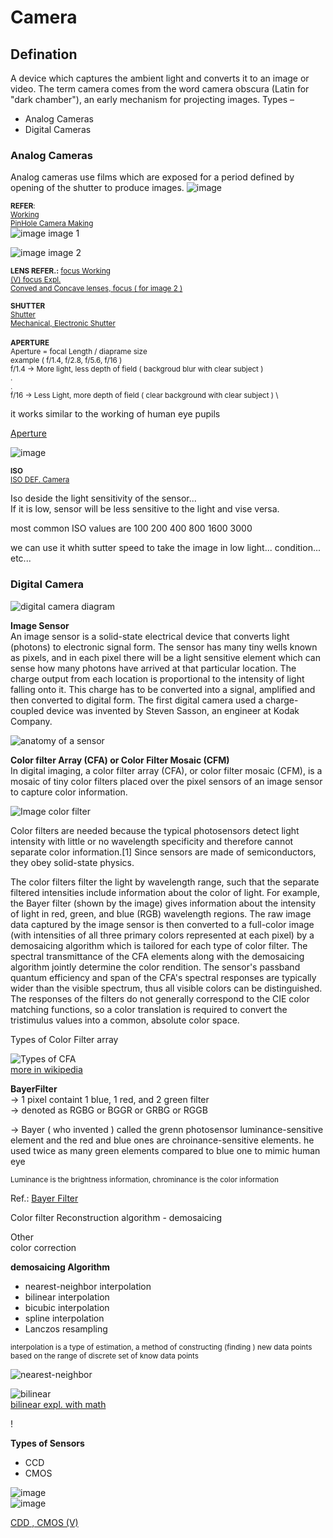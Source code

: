 # Camera
## Defination
A device which captures the ambient light and converts it to an image or video. The term camera comes from the word camera obscura (Latin for "dark chamber"), an early mechanism for projecting images.
Types –  
- Analog Cameras
- Digital Cameras

### Analog Cameras
Analog cameras use films which are exposed for a period defined by opening of the shutter to produce images.
![image](https://github.com/cibi-p/Learnings/assets/57592824/a3792e0c-f646-49aa-86c0-4f3438d45c52)

<sub> **REFER**:  
[ Working ](https://dustygrain.com/how-does-a-film-camera-work/#Basic_operation_of_a_camera)  
[ PinHole Camera Making ](https://byjus.com/physics/pinhole-camera/)  
</sub>
![image](https://github.com/cibi-p/Learnings/assets/57592824/bdebbfbb-1f53-4469-a41b-394dbaf95b2b)
image 1  

![image](https://github.com/cibi-p/Learnings/assets/57592824/5ebafcf8-23fb-4a10-9572-9552d0bc6e89)
image 2  

<sub> **LENS REFER.:**
[ focus Working ](https://www.videomaker.com/how-to/technology/lenses-how-does-focus-work/)  
[ (V) focus Expl. ](https://www.youtube.com/watch?v=Aio8rn7lkY0)  
[ Conved and Concave lenses, focus ( for image 2 ) ](https://www.youtube.com/watch?v=CJ6aB5ULqa0)
</sub>

<sub> **SHUTTER**  
[ Shutter ](https://www.youtube.com/watch?v=xX9w98dHVLg)  
[ Mechanical, Electronic Shutter ](https://www.youtube.com/watch?v=FNScFNl4Jro)  
</sub>  
<sub> **APERTURE**  
Aperture = focal Length / diaprame size  
example ( f/1.4, f/2.8, f/5.6, f/16 )  
f/1.4  -> More light, less depth of field ( backgroud blur with clear subject )  
.  
.  
f/16   -> Less Light, more depth of field ( clear background with clear subject )  \

it works similar to the working of human eye pupils

[ Aperture ](https://www.youtube.com/watch?v=-INjs9tIfkE)

![image](https://github.com/cibi-p/Learnings/assets/57592824/66bb651f-de02-4280-b089-7ce61868b3d9)
</sub>

<sub> **ISO**  
[ ISO DEF. Camera ](https://www.youtube.com/watch?v=fBxsCNF5ims)

Iso deside the light sensitivity of the sensor...  
If it is low, sensor will be less sensitive to the light and vise versa.  

most common ISO values are 100 200 400 800 1600 3000

we can use it whith sutter speed to take the image in low light... condition... etc...
</sub>

### Digital Camera
![digital camera diagram ](https://github.com/cibi-p/Learnings/assets/57592824/4a23b5ae-b12b-4908-98c4-2d3bc6f6fbc0)

**Image Sensor**  
An image sensor is a solid-state electrical device that converts light (photons) to electronic signal form. 
The sensor has many tiny wells known as pixels, and in each pixel there will be a light sensitive element which can sense how many photons have arrived at that particular location. The charge output from each location is proportional to the intensity of light falling onto it.
This charge has to be converted into a signal, amplified and then converted to digital form.
The first digital camera used a charge-coupled device was invented by Steven Sasson, an engineer at Kodak Company.

![anatomy of a sensor](https://github.com/cibi-p/Learnings/assets/57592824/806d82d3-6cc2-4759-b579-a40555abd242)

**Color filter Array (CFA) or Color Filter Mosaic (CFM)**  
In digital imaging, a color filter array (CFA), or color filter mosaic (CFM), is a mosaic of tiny color filters placed over the pixel sensors of an image sensor to capture color information.

![Image color filter](https://github.com/cibi-p/Learnings/assets/57592824/49a978d7-b95a-4fd9-b29a-e38b2ceb150a)

Color filters are needed because the typical photosensors detect light intensity with little or no wavelength specificity and therefore cannot separate color information.[1] Since sensors are made of semiconductors, they obey solid-state physics.

The color filters filter the light by wavelength range, such that the separate filtered intensities include information about the color of light. For example, the Bayer filter (shown by the image) gives information about the intensity of light in red, green, and blue (RGB) wavelength regions. The raw image data captured by the image sensor is then converted to a full-color image (with intensities of all three primary colors represented at each pixel) by a demosaicing algorithm which is tailored for each type of color filter. The spectral transmittance of the CFA elements along with the demosaicing algorithm jointly determine the color rendition. The sensor's passband quantum efficiency and span of the CFA's spectral responses are typically wider than the visible spectrum, thus all visible colors can be distinguished. The responses of the filters do not generally correspond to the CIE color matching functions, so a color translation is required to convert the tristimulus values into a common, absolute color space.

Types of Color Filter array

![Types of CFA](https://github.com/cibi-p/Learnings/assets/57592824/11fda6cf-adeb-4262-9d3a-8ac17d8d2406)  
[more in wikipedia](https://en.wikipedia.org/wiki/Color_filter_array#:~:text=7%20References-,Image%20sensor%20overview,they%20obey%20solid%2Dstate%20physics.)

**BayerFilter**  
-> 1 pixel containt 1 blue, 1 red, and 2 green filter  
-> denoted as RGBG or BGGR or GRBG or RGGB

-> Bayer ( who invented ) called the grenn photosensor luminance-sensitive element and the red and blue ones are chroinance-sensitive elements. he used twice as many green elements compared to blue one to mimic human eye

<sub> Luminance is the brightness information, chrominance is the color information </sub>

Ref.: [ Bayer Filter ](https://youtu.be/lyf5jGIrwQE?si=qQ1NddQ7hJUQdErH)

Color filter Reconstruction algorithm - demosaicing  

Other  
color correction

**demosaicing Algorithm**  
- nearest-neighbor interpolation
- bilinear interpolation
- bicubic interpolation
- spline interpolation
- Lanczos resampling

<sup>interpolation is a type of  estimation, a method of constructing (finding ) new data points based on the range of discrete set of know data points</sup>

![nearest-neighbor](https://github.com/cibi-p/Learnings/assets/57592824/1954aca5-062d-4286-89a7-0fa8e857133a)

![bilinear](https://github.com/cibi-p/Learnings/assets/57592824/cff0c5c4-da7f-44e5-8778-5e7cee31e438)  
[ bilinear expl. with math ](https://en.wikipedia.org/wiki/Bilinear_interpolation)

!


**Types of Sensors**
- CCD
- CMOS
  
![image](https://github.com/cibi-p/Learnings/assets/57592824/72680052-30c2-4860-8450-365626259e66)  
![image](https://github.com/cibi-p/Learnings/assets/57592824/07041ac7-025b-4474-ae3f-538c1d705cbb)  

[ CDD , CMOS (V) ](https://www.youtube.com/watch?v=FKJFIzDfUNE)
